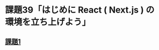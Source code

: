 # 課題39「はじめに React ( Next.js ) の環境を立ち上げよう」

<!-- START doctoc -->
<!-- END doctoc -->

## [課題1](./task_1)
